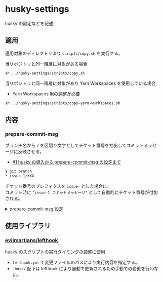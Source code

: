 # husky-settings

husky の設定などを記述

## 適用

適用対象のディレクトリより `scripts/copy.sh` を実行する。

当リポジトリと同一階層に対象がある場合

```sh
sh ../husky-settings/scripts/copy.sh
```

当リポジトリと同一階層に対象があり Yarn Workspaces を使用している場合

- Yarn Workspaces 用の調整が必要

```sh
sh ../husky-settings/scripts/copy-yarn-workspaces.sh
```

## 内容

### prepare-commit-msg

ブランチ名から `/` を区切り文字としてチケット番号を抽出してコミットメッセージに反映させる。

- [#1 husky の導入から prepare-commit-msg の設定まで](https://github.com/ysKuga/husky-settings/issues/1)

```sh
$ git branch 
* issue-1/XXX
```

チケット番号のプレフィクスを `issue-` とした場合に、\
コミット時に `"issue-1 コミットメッセージ"` として自動的にチケット番号が付加される。

<details>
<summary>prepare-commit-msg 設定</summary>

`scripts/prepare-commit-msg.sh` にて使用している以下の変数に指定する必要がある。

```sh
# GitHub 向けのブランチのプレフィクス
# `{issue-}123`
GITHUB_BRANCH_PREFIX="issue-"
# GitHub 向けのコミットログのプレフィクス
GITHUB_ISSUE_PREFIX="#"
# チケット番号のプレフィクス
# `{ISS-}123`
TICKET_PREFIX="ISS-"
```

</details>

## 使用ライブラリ

### [evilmartians/lefthook](https://github.com/evilmartians/lefthook)

husky のスクリプトの実行タイミングの調整に使用

- `lefthook.yml` で変更ファイルのパスにより実行内容を指定する。
- `.husk/` 配下は lefthook により自動で更新されるため手動での変更を行わない。
